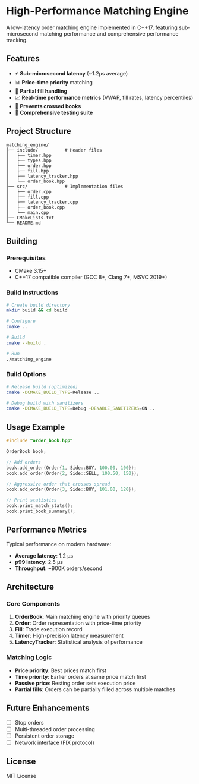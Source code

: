 # High-Performance Matching Engine

A low-latency order matching engine implemented in C++17, featuring sub-microsecond matching performance and comprehensive performance tracking.

## Features

- ⚡ **Sub-microsecond latency** (~1.2µs average)
- 📊 **Price-time priority** matching
- 🔄 **Partial fill handling**
- 📈 **Real-time performance metrics** (VWAP, fill rates, latency percentiles)
- 🎯 **Prevents crossed books**
- 🧪 **Comprehensive testing suite**

## Project Structure

```
matching_engine/
├── include/          # Header files
│   ├── timer.hpp
│   ├── types.hpp
│   ├── order.hpp
│   ├── fill.hpp
│   ├── latency_tracker.hpp
│   └── order_book.hpp
├── src/              # Implementation files
│   ├── order.cpp
│   ├── fill.cpp
│   ├── latency_tracker.cpp
│   ├── order_book.cpp
│   └── main.cpp
├── CMakeLists.txt
└── README.md
```

## Building

### Prerequisites

- CMake 3.15+
- C++17 compatible compiler (GCC 8+, Clang 7+, MSVC 2019+)

### Build Instructions

```bash
# Create build directory
mkdir build && cd build

# Configure
cmake ..

# Build
cmake --build .

# Run
./matching_engine
```

### Build Options

```bash
# Release build (optimized)
cmake -DCMAKE_BUILD_TYPE=Release ..

# Debug build with sanitizers
cmake -DCMAKE_BUILD_TYPE=Debug -DENABLE_SANITIZERS=ON ..
```

## Usage Example

```cpp
#include "order_book.hpp"

OrderBook book;

// Add orders
book.add_order(Order{1, Side::BUY, 100.00, 100});
book.add_order(Order{2, Side::SELL, 100.50, 150});

// Aggressive order that crosses spread
book.add_order(Order{3, Side::BUY, 101.00, 120});

// Print statistics
book.print_match_stats();
book.print_book_summary();
```

## Performance Metrics

Typical performance on modern hardware:

- **Average latency**: 1.2 µs
- **p99 latency**: 2.5 µs
- **Throughput**: ~900K orders/second

## Architecture

### Core Components

1. **OrderBook**: Main matching engine with priority queues
2. **Order**: Order representation with price-time priority
3. **Fill**: Trade execution record
4. **Timer**: High-precision latency measurement
5. **LatencyTracker**: Statistical analysis of performance

### Matching Logic

- **Price priority**: Best prices match first
- **Time priority**: Earlier orders at same price match first
- **Passive price**: Resting order sets execution price
- **Partial fills**: Orders can be partially filled across multiple matches

## Future Enhancements

- [ ] Stop orders
- [ ] Multi-threaded order processing
- [ ] Persistent order storage
- [ ] Network interface (FIX protocol)

## License

MIT License
